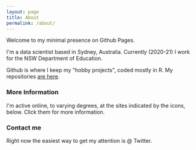 ```yaml
---
layout: page
title: About
permalink: /about/
---
```


Welcome to my minimal presence on Github Pages.

I'm a data scientist based in Sydney, Australia. Currently (2020-21) I work for the NSW Department of Education.

Github is where I keep my "hobby projects", coded mostly in R. My repositories [are here](https://github.com/neilfws?tab=repositories).

### More Information

I'm active online, to varying degrees, at the sites indicated by the icons, below. Click them for more information.

### Contact me

Right now the easiest way to get my attention is @ Twitter.
